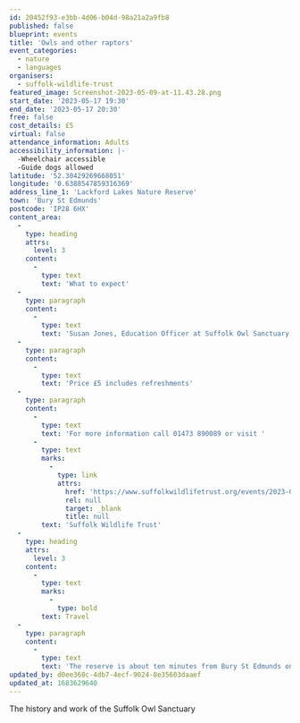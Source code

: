 ```yaml
---
id: 20452f93-e3bb-4d06-b04d-98a21a2a9fb8
published: false
blueprint: events
title: 'Owls and other raptors'
event_categories:
  - nature
  - languages
organisers:
  - suffolk-wildlife-trust
featured_image: Screenshot-2023-05-09-at-11.43.28.png
start_date: '2023-05-17 19:30'
end_date: '2023-05-17 20:30'
free: false
cost_details: £5
virtual: false
attendance_information: Adults
accessibility_information: |-
  -Wheelchair accessible
  -Guide dogs allowed
latitude: '52.30429269668051'
longitude: '0.6388547859316369'
address_line_1: 'Lackford Lakes Nature Reserve'
town: 'Bury St Edmunds'
postcode: 'IP28 6HX'
content_area:
  -
    type: heading
    attrs:
      level: 3
    content:
      -
        type: text
        text: 'What to expect'
  -
    type: paragraph
    content:
      -
        type: text
        text: 'Susan Jones, Education Officer at Suffolk Owl Sanctuary, will discuss the history and work of the Centre. In particular, Susan will focus on the organisation’s monitoring of wild owls and kestrels through nest boxes, and the specialist care it provides for sick and injured native birds of prey at its Raptor Hospital.'
  -
    type: paragraph
    content:
      -
        type: text
        text: 'Price £5 includes refreshments'
  -
    type: paragraph
    content:
      -
        type: text
        text: 'For more information call 01473 890089 or visit '
      -
        type: text
        marks:
          -
            type: link
            attrs:
              href: 'https://www.suffolkwildlifetrust.org/events/2023-05-17-owls-and-other-raptors'
              rel: null
              target: _blank
              title: null
        text: 'Suffolk Wildlife Trust'
  -
    type: heading
    attrs:
      level: 3
    content:
      -
        type: text
        marks:
          -
            type: bold
        text: Travel
  -
    type: paragraph
    content:
      -
        type: text
        text: 'The reserve is about ten minutes from Bury St Edmunds on the A1101, Bury to Mildenhall road.'
updated_by: d0ee360c-4db7-4ecf-9024-8e35603daaef
updated_at: 1683629640
---
```

The history and work of the Suffolk Owl Sanctuary